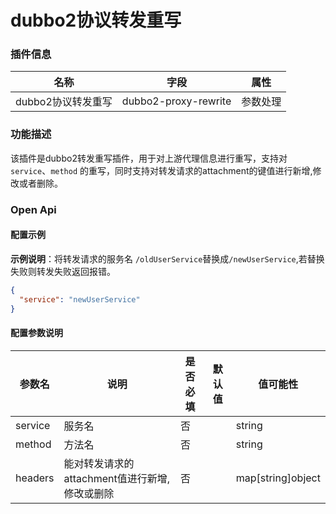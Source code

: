 # dubbo2协议转发重写

### 插件信息

| 名称       | 字段                      | 属性     |
| ---------- |-------------------------| -------- |
| dubbo2协议转发重写 | dubbo2-proxy-rewrite | 参数处理 |

### 功能描述

该插件是dubbo2转发重写插件，用于对上游代理信息进行重写，支持对`service`、`method` 的重写，同时支持对转发请求的attachment的键值进行新增,修改或者删除。

### Open Api

#### 配置示例

**示例说明**：将转发请求的服务名 `/oldUserService`替换成`/newUserService`,若替换失败则转发失败返回报错。

```json
{
  "service": "newUserService"
}
```

#### 配置参数说明

| 参数名     | 说明                   | 是否必填 | 默认值 | 值可能性              |
|---------|----------------------| -------- | ----- |-------------------|
| service | 服务名                  | 否       |  | string            |
| method  | 方法名                  | 否       |       | string            |
| headers | 能对转发请求的attachment值进行新增,修改或删除 | 否       |       | map[string]object |

